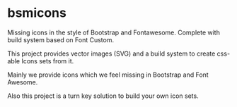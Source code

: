 bsmicons
========

Missing icons in the style of Bootstrap and Fontawesome. Complete with build system based on Font Custom.

This project provides vector images (SVG) and a build system to create css-able Icons sets from it.

Mainly we provide icons which we feel missing in Bootstrap and Font Awesome.

Also this project is a turn key solution to build your own icon sets.
